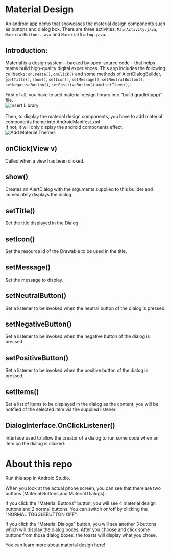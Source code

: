 # Material Design
An android app demo that showcases the material design components such as buttons and dialog box. There are three activities, `MainActivity.java`, `MaterialButtons.java` and `MaterialDialog.java`. 

## Introduction:
Material is a design system – backed by open-source code – that helps teams build high-quality digital experiences. 
This app includes the following callbacks: `onCreate()`, `onClick()` and some methods of AlertDialogBuilder, [`setTitle()`, `show()`, `setIcon()`, `setMessage()`, `setNeutralButton()`, `setNegativeButton()`, `setPositiveButton()` and `setItems()`].

First of all, you have to add material design library into "build.gradle(:app)" file. </br>
![Insert Library](https://user-images.githubusercontent.com/67506554/103675118-f26b8000-4fad-11eb-8b78-95c7d8c5d307.png) </br></br>
Then, to display the material design components, you have to add material components theme into AndroidManifest.xml</br>
If not, it will only display the android components effect.
![Add Material Themes](https://user-images.githubusercontent.com/67506554/103675021-d7990b80-4fad-11eb-9952-b07fb219477f.png) 

## onClick(View v) 
Called when a view has been clicked.

## show()
Creates an AlertDialog with the arguments supplied to this builder and immediately displays the dialog.

## setTitle()
Set the title displayed in the Dialog.

## setIcon()
Set the resource id of the Drawable to be used in the title.

## setMessage()
Set the message to display.

## setNeutralButton()
Set a listener to be invoked when the neutral button of the dialog is pressed.

## setNegativeButton()
Set a listener to be invoked when the negative button of the dialog is pressed

## setPositiveButton()
Set a listener to be invoked when the positive button of the dialog is pressed.

## setItems()
Set a list of items to be displayed in the dialog as the content, you will be notified of the selected item via the supplied listener.

## DialogInterface.OnClickListener()
Interface used to allow the creator of a dialog to run some code when an item on the dialog is clicked.

About this repo
===

Run this app in Android Studio.

When you look at the actual phone screen, you can see that there are two buttons (Material Buttons,and Material Dialogs).

If you click the "Material Buttons" button, you will see 4 material design buttons and 2 normal buttons. You can switch on/off by clicking the "NORMAL TOGGLEBUTTON OFF".

If you click the "Material Dialogs" button, you will see another 3 buttons which will display the dialog boxes. After you choose and click some buttons from those dialog boxes, the toasts will display what you chose.

You can learn more about material design [here](https://material.io/)!

